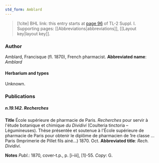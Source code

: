 ```yaml
---
std_form: Amblard
---
```


> [!cite] BHL link: this entry starts at [page 96](https://www.biodiversitylibrary.org/page/33264823) of TL-2 Suppl. I.
> Supporting pages: [[Abbreviations|abbreviations]], [[Layout key|layout key]].

### Author

Amblard, Francisque (fl. 1870), French pharmacist. 
**Abbreviated name**: *Amblard*

#### Herbarium and types

Unknown.

### Publications

##### n.19.142. Recherches

**Title**
École supérieure de pharmacie de Paris. *Recherches* pour servir à l'étude botanique et chimique *du Dividivi* (Coulteria tinctoria – Légumineuses). Thèse présentée et soutenue à l'École supérieure de pharmacie de Paris pour obtenir le diplôme de pharmacien de 1re classe ... Paris (Imprimerie de Pillet fils ainé...) 1870. Oct.
**Abbreviated title**: *Rech. Dividivi*.

**Notes**
*Publ*.: 1870, cover-t.p., p. \[i-iii\], \[1\]-55. *Copy*: G.

